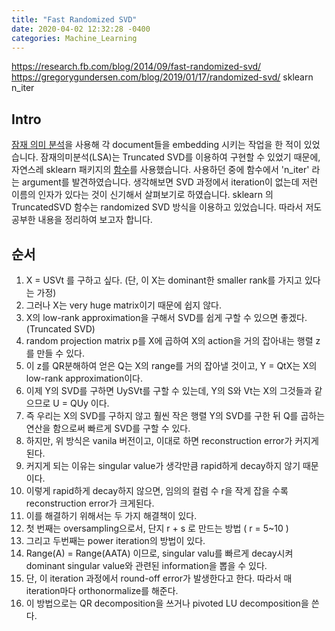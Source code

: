 ```yaml
---
title: "Fast Randomized SVD"
date: 2020-04-02 12:32:28 -0400
categories: Machine_Learning
---
```


https://research.fb.com/blog/2014/09/fast-randomized-svd/
https://gregorygundersen.com/blog/2019/01/17/randomized-svd/
sklearn n_iter

## Intro ##
[잠재 의미 분석](https://wikidocs.net/24949)을 사용해 각 document들을 embedding 시키는 작업을 한 적이 있었습니다.
잠재의미분석(LSA)는 Truncated SVD를 이용하여 구현할 수 있었기 때문에, 자연스레 sklearn 패키지의 [함수](https://scikit-learn.org/stable/modules/generated/sklearn.decomposition.TruncatedSVD.html)를 사용했습니다.
사용하던 중에 함수에서 'n_iter' 라는 argument를 발견하였습니다.
생각해보면 SVD 과정에서 iteration이 없는데 저런 이름의 인자가 있다는 것이 신기해서 살펴보기로 하였습니다.
sklearn 의 TruncatedSVD 함수는 randomized SVD 방식을 이용하고 있었습니다.
따라서 저도 공부한 내용을 정리하여 보고자 합니다.


## 순서 ##
1. X = USVt 를 구하고 싶다. (단, 이 X는 dominant한 smaller rank를 가지고 있다는 가정)
2. 그러나 X는 very huge matrix이기 때문에 쉽지 않다.
3. X의 low-rank approximation을 구해서 SVD를 쉽게 구할 수 있으면 좋겠다. (Truncated SVD)
4. random projection matrix p를 X에 곱하여 X의 action을 거의 잡아내는 행렬 z를 만들 수 있다.
5. 이 z를 QR분해하여 얻은 Q는 X의 range를 거의 잡아낼 것이고, Y = QtX는 X의 low-rank approximation이다.
6. 이제 Y의 SVD를 구하면 UySVt를 구할 수 있는데, Y의 S와 Vt는 X의 그것들과 같으므로 U = QUy 이다.
7. 즉 우리는 X의 SVD를 구하지 않고 훨씬 작은 행렬 Y의 SVD를 구한 뒤 Q를 곱하는 연산을 함으로써 빠르게 SVD를 구할 수 있다.
8. 하지만, 위 방식은 vanila 버전이고, 이대로 하면 reconstruction error가 커지게 된다.
9. 커지게 되는 이유는 singular value가 생각만큼 rapid하게 decay하지 않기 때문이다.
10. 이렇게 rapid하게 decay하지 않으면, 임의의 컬럼 수 r을 작게 잡을 수록 reconstruction error가 크게된다.
11. 이를 해결하기 위해서는 두 가지 해결책이 있다.
12. 첫 번째는 oversampling으로서, 단지 r + s 로 만드는 방법 ( r = 5~10 )
13. 그리고 두번째는 power iteration의 방법이 있다.
14. Range(A) = Range(AATA) 이므로, singular valu를 빠르게 decay시켜 dominant singular value와 관련된 information을 뽑을 수 있다.
15. 단, 이 iteration 과정에서 round-off error가 발생한다고 한다. 따라서 매 iteration마다 orthonormalize를 해준다.
16. 이 방법으로는 QR decomposition을 쓰거나 pivoted LU decomposition을 쓴다.
